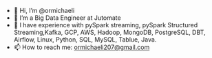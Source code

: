 - 👋 Hi, I’m @ormichaeli
- 👀 I’m a Big Data Engineer at Jutomate
- 🌱 I have experience with pySpark streaming, pySpark Structured Streaming,Kafka, GCP, AWS, Hadoop, MongoDB,
     PostgreSQL, DBT, Airflow, Linux, Python, SQL, MySQL, Tablue, Java.
- 📫 How to reach me: ormichaeli207@gmail.com

<!---
ormichaeli/ormichaeli is a ✨ special ✨ repository because its `README.md` (this file) appears on your GitHub profile.
You can click the Preview link to take a look at your changes.
--->
